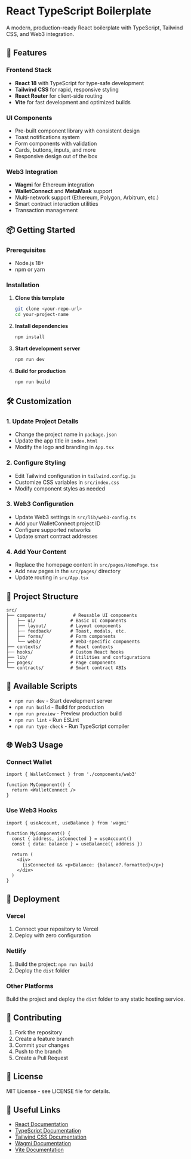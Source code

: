 # React TypeScript Boilerplate

A modern, production-ready React boilerplate with TypeScript, Tailwind CSS, and Web3 integration.

## 🚀 Features

### Frontend Stack
- **React 18** with TypeScript for type-safe development
- **Tailwind CSS** for rapid, responsive styling
- **React Router** for client-side routing
- **Vite** for fast development and optimized builds

### UI Components
- Pre-built component library with consistent design
- Toast notifications system
- Form components with validation
- Cards, buttons, inputs, and more
- Responsive design out of the box

### Web3 Integration
- **Wagmi** for Ethereum integration
- **WalletConnect** and **MetaMask** support
- Multi-network support (Ethereum, Polygon, Arbitrum, etc.)
- Smart contract interaction utilities
- Transaction management

## 📦 Getting Started

### Prerequisites
- Node.js 18+ 
- npm or yarn

### Installation

1. **Clone this template**
   ```bash
   git clone <your-repo-url>
   cd your-project-name
   ```

2. **Install dependencies**
   ```bash
   npm install
   ```

3. **Start development server**
   ```bash
   npm run dev
   ```

4. **Build for production**
   ```bash
   npm run build
   ```

## 🛠 Customization

### 1. Update Project Details
- Change the project name in `package.json`
- Update the app title in `index.html`
- Modify the logo and branding in `App.tsx`

### 2. Configure Styling
- Edit Tailwind configuration in `tailwind.config.js`
- Customize CSS variables in `src/index.css`
- Modify component styles as needed

### 3. Web3 Configuration
- Update Web3 settings in `src/lib/web3-config.ts`
- Add your WalletConnect project ID
- Configure supported networks
- Update smart contract addresses

### 4. Add Your Content
- Replace the homepage content in `src/pages/HomePage.tsx`
- Add new pages in the `src/pages/` directory
- Update routing in `src/App.tsx`

## 📁 Project Structure

```
src/
├── components/          # Reusable UI components
│   ├── ui/             # Basic UI components
│   ├── layout/         # Layout components
│   ├── feedback/       # Toast, modals, etc.
│   ├── forms/          # Form components
│   └── web3/           # Web3-specific components
├── contexts/           # React contexts
├── hooks/              # Custom React hooks
├── lib/                # Utilities and configurations
├── pages/              # Page components
└── contracts/          # Smart contract ABIs
```

## 🔧 Available Scripts

- `npm run dev` - Start development server
- `npm run build` - Build for production
- `npm run preview` - Preview production build
- `npm run lint` - Run ESLint
- `npm run type-check` - Run TypeScript compiler

## 🌐 Web3 Usage

### Connect Wallet
```tsx
import { WalletConnect } from './components/web3'

function MyComponent() {
  return <WalletConnect />
}
```

### Use Web3 Hooks
```tsx
import { useAccount, useBalance } from 'wagmi'

function MyComponent() {
  const { address, isConnected } = useAccount()
  const { data: balance } = useBalance({ address })
  
  return (
    <div>
      {isConnected && <p>Balance: {balance?.formatted}</p>}
    </div>
  )
}
```

## 📱 Deployment

### Vercel
1. Connect your repository to Vercel
2. Deploy with zero configuration

### Netlify
1. Build the project: `npm run build`
2. Deploy the `dist` folder

### Other Platforms
Build the project and deploy the `dist` folder to any static hosting service.

## 🤝 Contributing

1. Fork the repository
2. Create a feature branch
3. Commit your changes
4. Push to the branch
5. Create a Pull Request

## 📄 License

MIT License - see LICENSE file for details.

## 🔗 Useful Links

- [React Documentation](https://react.dev)
- [TypeScript Documentation](https://www.typescriptlang.org)
- [Tailwind CSS Documentation](https://tailwindcss.com)
- [Wagmi Documentation](https://wagmi.sh)
- [Vite Documentation](https://vitejs.dev)
